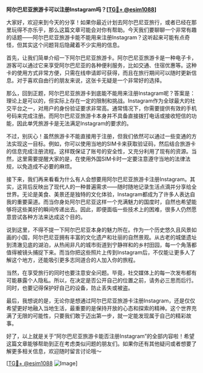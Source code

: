 **阿尔巴尼亚旅游卡可以注册Instagram吗？[[TG💪+ @esim1088](https://t.me/s/esim1088)]**

大家好，欢迎来到今天的分享！如果你最近计划去阿尔巴尼亚旅行，或者已经在那里玩得不亦乐乎，那么这篇文章可能会对你有帮助。今天我们要聊聊一个非常有趣的话题——阿尔巴尼亚旅游卡能不能用来注册Instagram？这听起来可能有点奇怪，但其实这个问题背后隐藏着不少实用的信息。

首先，让我们简单介绍一下阿尔巴尼亚旅游卡。阿尔巴尼亚旅游卡是一种电子卡，游客可以通过它来享受阿尔巴尼亚的各种便利服务，比如交通、住宿优惠等。这种卡的使用方式非常方便，只需在线申请即可获得，而且在旅行期间可以随时更新信息。对于喜欢自由行的朋友来说，这张卡无疑是一个非常好的选择。

那么，回到正题，阿尔巴尼亚旅游卡到底能不能用来注册Instagram呢？答案是：理论上是可以的，但实际上存在一定的限制和挑战。Instagram作为全球最大的社交平台之一，对用户的身份验证要求非常高。通常情况下，你需要提供有效的手机号码来完成注册。而阿尔巴尼亚旅游卡本身并不具备直接拨打电话或接收短信的功能，因此单凭旅游卡是无法满足Instagram的要求的。

不过，别灰心！虽然旅游卡不能直接用于注册，但我们依然可以通过一些变通的方法实现这一目标。例如，你可以使用当地的SIM卡来获取验证码，然后结合旅游卡的信息完成注册流程。这样既保证了账号的安全性，又充分利用了现有的资源。当然，这里需要提醒大家的是，在使用外国SIM卡时一定要注意遵守当地的法律法规，以免造成不必要的麻烦。

接下来，我们再来看看为什么有人会想要用阿尔巴尼亚旅游卡注册Instagram。其实，这背后反映出了现代人的一种普遍需求——随时随地记录生活点滴并分享给全世界。无论是美食、美景还是独特的文化体验，Instagram都成为了许多人表达自我的重要渠道。而当你身处阿尔巴尼亚这样一个充满魅力的国度时，自然也希望能够将这些美好的瞬间传递出去。因此，即便面临一些技术上的困难，很多人仍然愿意尝试各种方法来达成这个目的。

说到这里，不得不提一下阿尔巴尼亚本身的魅力所在。作为一个历史悠久且风景如画的小国，阿尔巴尼亚拥有丰富的文化遗产和壮丽的自然景观。从古老的城堡遗址到清澈见底的湖泊，从热闹非凡的城市街道到宁静祥和的乡村田园，每一个角落都值得被镜头捕捉下来。而当你把这些照片上传到Instagram后，不仅能让更多人了解这个地方，还能吸引更多志同道合的人加入你的旅程。

当然，在享受旅行的同时也要注意安全问题。毕竟，社交媒体上的每一次发布都有可能暴露个人隐私。所以，在决定是否公开自己的位置之前，请务必三思而后行。同时，也要记得保护好自己的设备，防止丢失或被盗。

最后，我想说的是，无论你是想通过阿尔巴尼亚旅游卡注册Instagram，还是仅仅希望更好地融入当地生活，最重要的是保持开放的心态和探索的精神。这个世界充满了无限的可能性，只要我们敢于迈出第一步，就一定能发现属于自己的精彩故事。

好了，以上就是关于“阿尔巴尼亚旅游卡能否注册Instagram”的全部内容啦！希望这篇文章能够帮助到正在考虑类似问题的朋友们。如果你还有其他疑问或者想要了解更多相关信息，欢迎随时留言讨论哦～ 

[[TG💪+ @esim1088](https://t.me/s/esim1088) ![Image](https://i.postimg.cc/4NQfJmqS/Snipaste-2025-05-13-00-14-12.png)]